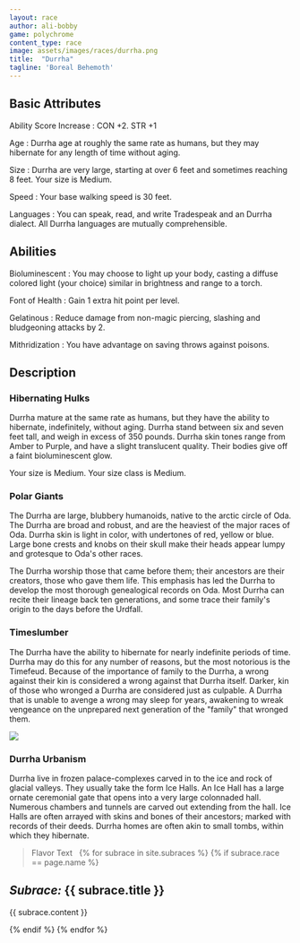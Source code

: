 ```yaml
---
layout: race
author: ali-bobby
game: polychrome
content_type: race
image: assets/images/races/durrha.png
title:  "Durrha"
tagline: 'Boreal Behemoth'
---
```


## Basic Attributes

Ability Score Increase
: CON +2. STR +1

Age
: Durrha age at roughly the same rate as humans, but they may hibernate for any length of time without aging.

Size
: Durrha are very large, starting at over 6 feet and sometimes reaching 8 feet. Your size is Medium.

Speed
: Your base walking speed is 30 feet.

Languages
: You can speak, read, and write Tradespeak and an Durrha dialect. All Durrha languages are mutually comprehensible.


## Abilities

Bioluminescent
: You may choose to light up your body, casting a diffuse colored light (your choice) similar in brightness and range to a torch.

Font of Health
: Gain 1 extra hit point per level.

Gelatinous
: Reduce damage from non-magic piercing, slashing and bludgeoning attacks by 2.

Mithridization
: You have advantage on saving throws against poisons.


## Description

### Hibernating Hulks
Durrha mature at the same rate as humans, but they have the ability to hibernate, indefinitely, without aging. Durrha stand between six and seven feet tall, and weigh in excess of 350 pounds. Durrha skin tones range from Amber to Purple, and have a slight translucent quality. Their bodies give off a faint bioluminescent glow.

Your size is Medium. Your size class is Medium.

### Polar Giants
The Durrha are large, blubbery humanoids, native to the arctic circle of Oda. The Durrha are broad and robust, and are the heaviest of the major races of Oda. Durrha skin is light in color, with undertones of red, yellow or blue. Large bone crests and knobs on their skull make their heads appear lumpy and grotesque to Oda's other races.

The Durrha worship those that came before them; their ancestors are their creators, those who gave them life. This emphasis has led the Durrha to develop the most thorough genealogical records on Oda. Most Durrha can recite their lineage back ten generations, and some trace their family's origin to the days before the Urdfall.

### Timeslumber
The Durrha have the ability to hibernate for nearly indefinite periods of time. Durrha may do this for any number of reasons, but the most notorious is the Timefeud. Because of the importance of family to the Durrha, a wrong against their kin is considered a wrong against that Durrha itself. Darker, kin of those who wronged a Durrha are considered just as culpable. A Durrha that is unable to avenge a wrong may sleep for years, awakening to wreak vengeance on the unprepared next generation of the "family" that wronged them.

![](https://open.spotify.com/track/2aUv0uf0zDg2XF5qiWq0Ji?si=xazDEknJT-Wli-1gmPyEPg)

### Durrha Urbanism

Durrha live in frozen palace-complexes carved in to the ice and rock of glacial valleys. They usually take the form Ice Halls. An Ice Hall has a large ornate ceremonial gate that opens into a very large colonnaded hall. Numerous chambers and tunnels are carved out extending from the hall. Ice Halls are often arrayed with skins and bones of their ancestors; marked with records of their deeds. Durrha homes are often akin to small tombs, within which they hibernate.

> Flavor Text
 
{% for subrace in site.subraces %}
{% if subrace.race == page.name %}

## *Subrace:* {{ subrace.title }}
{{ subrace.content }}

{% endif %}
{% endfor %}